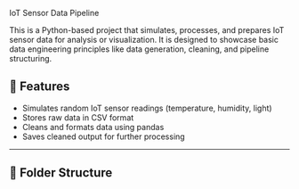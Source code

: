 
IoT Sensor Data Pipeline

This is a Python-based project that simulates, processes, and prepares IoT sensor data for analysis or visualization. It is designed to showcase basic data engineering principles like data generation, cleaning, and pipeline structuring.

## 📌 Features

- Simulates random IoT sensor readings (temperature, humidity, light)
- Stores raw data in CSV format
- Cleans and formats data using pandas
- Saves cleaned output for further processing

---

## 📁 Folder Structure

